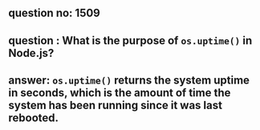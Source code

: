 
      
## question no: 1509

## question : What is the purpose of `os.uptime()` in Node.js?

## answer: `os.uptime()` returns the system uptime in seconds, which is the amount of time the system has been running since it was last rebooted.
      